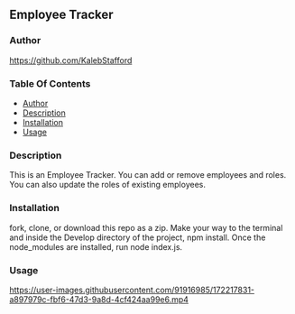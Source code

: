 ## Employee Tracker

### Author
https://github.com/KalebStafford

### Table Of Contents
* [Author](#author)
* [Description](#description)
* [Installation](#installation)
* [Usage](#usage)

### Description
This is an Employee Tracker. You can add or remove employees and roles. You can also update the roles of existing employees.

### Installation
fork, clone, or download this repo as a zip. Make your way to the terminal and inside the Develop directory of the project, npm install. Once the node_modules are installed, run node index.js.

### Usage


https://user-images.githubusercontent.com/91916985/172217831-a897979c-fbf6-47d3-9a8d-4cf424aa99e6.mp4

